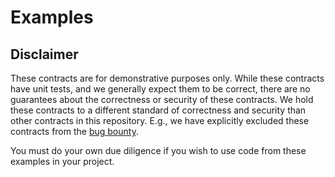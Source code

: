 # Examples

## Disclaimer

These contracts are for demonstrative purposes only.
While these contracts have unit tests, and we generally expect them to be
correct, there are no guarantees about the correctness or security of 
these contracts. We hold these contracts to a different standard of 
correctness and security than other contracts in this repository. 
E.g., we have explicitly excluded these contracts from the
[bug bounty](https://valuenetworklive2021.github.io/valueswap-protocol/bug-bounty/#scope). 

You must do your own due diligence if you wish to use code
from these examples in your project.
